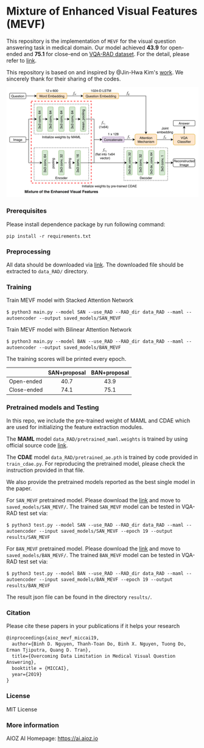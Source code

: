 # Mixture of Enhanced Visual Features (MEVF)

This repository is the implementation of `MEVF` for the visual question answering task in medical domain. Our model achieved **43.9** for open-ended and **75.1** for close-end on [VQA-RAD dataset](https://www.nature.com/articles/sdata2018251#data-citations). For the detail, please refer to [link](https://arxiv.org/abs/1909.11867).

This repository is based on and inspired by @Jin-Hwa Kim's [work](https://github.com/jnhwkim/ban-vqa). We sincerely thank for their sharing of the codes.

![Overview of bilinear attention networks](misc/Medical_VQA_Framework.png)

### Prerequisites

Please install dependence package by run following command:
```
pip install -r requirements.txt
```

### Preprocessing

All data should be downloaded via [link](https://vision.aioz.io/f/777a3737ee904924bf0d/?dl=1). The downloaded file should be extracted to `data_RAD/` directory.

### Training
Train MEVF model with Stacked Attention Network
```
$ python3 main.py --model SAN --use_RAD --RAD_dir data_RAD --maml --autoencoder --output saved_models/SAN_MEVF
```
Train MEVF model with Bilinear Attention Network
```
$ python3 main.py --model BAN --use_RAD --RAD_dir data_RAD --maml --autoencoder --output saved_models/BAN_MEVF
```
The training scores will be printed every epoch.

|             | SAN+proposal | BAN+proposal |
|-------------|:------------:|:------------:|
| Open-ended  |     40.7     |     43.9     |
| Close-ended |     74.1     |     75.1     |

### Pretrained models and Testing
In this repo, we include the pre-trained weight of MAML and CDAE which are used for initializing the feature extraction modules.

The **MAML** model `data_RAD/pretrained_maml.weights` is trained by using official source code [link](https://github.com/cbfinn/maml).

The **CDAE** model `data_RAD/pretrained_ae.pth` is trained by code provided in `train_cdae.py`. For reproducing the pretrained model, please check the instruction provided in that file.

We also provide the pretrained models reported as the best single model in the paper.

For `SAN_MEVF` pretrained model. Please download the [link](https://vision.aioz.io/f/fdc6572bc26f4dd684f4/?dl=1) and move to `saved_models/SAN_MEVF/`. The trained `SAN_MEVF` model can be tested in VQA-RAD test set via:
```
$ python3 test.py --model SAN --use_RAD --RAD_dir data_RAD --maml --autoencoder --input saved_models/SAN_MEVF --epoch 19 --output results/SAN_MEVF
```
For `BAN_MEVF` pretrained model. Please download the [link](https://vision.aioz.io/f/882e8a6f32704013943d/?dl=1) and move to `saved_models/BAN_MEVF/`. The trained `BAN_MEVF` model can be tested in VQA-RAD test set via:
```
$ python3 test.py --model BAN --use_RAD --RAD_dir data_RAD --maml --autoencoder --input saved_models/BAN_MEVF --epoch 19 --output results/BAN_MEVF
```
The result json file can be found in the directory `results/`.

### Citation

Please cite these papers in your publications if it helps your research

```
@inproceedings{aioz_mevf_miccai19,
  author={Binh D. Nguyen, Thanh-Toan Do, Binh X. Nguyen, Tuong Do, Erman Tjiputra, Quang D. Tran},
  title={Overcoming Data Limitation in Medical Visual Question Answering},
  booktitle = {MICCAI},
  year={2019}
}
```

### License

MIT License

### More information
AIOZ AI Homepage: https://ai.aioz.io
